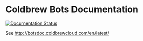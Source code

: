 # Coldbrew Bots Documentation

[![Documentation Status](https://readthedocs.org/projects/coldbrew-bots/badge/?version=latest)](http://coldbrew-bots.readthedocs.io/en/latest/?badge=latest)

See http://botsdoc.coldbrewcloud.com/en/latest/
